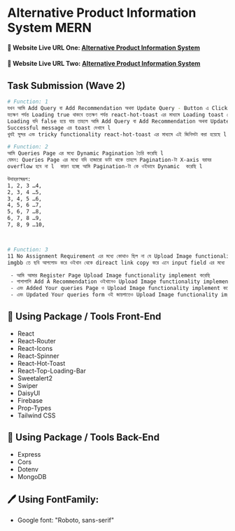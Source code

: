 # Alternative Product Information System MERN

#### 🔗 Website Live URL One: [Alternative Product Information System](https://alternative-product-info-b80e6.web.app/)

#### 🔗 Website Live URL Two: [Alternative Product Information System](https://alternative-product-info-b80e6.firebaseapp.com/)

## Task Submission (Wave 2)

```bash
# Function: 1
যখন আমি Add Query বা Add Recommendation অথবা Update Query - Button এ Click করার পর
যতক্ষণ পর্যন্ত Loading true থাকবে ততক্ষণ পর্যন্ত react-hot-toast এর মাধ্যমে Loading toast দেখাবে l
Loading যদি false হয়ে যায় তাহলে আমি Add Query বা Add Recommendation অথবা Update Query
Successful message এর toast দেখাবে l
খুবই সুন্দর এবং tricky functionality react-hot-toast এর মাধ্যমে এই জিনিসটা করা হয়েছে l

# Function: 2
আমি Queries Page এর মধ্যে Dynamic Pagination তৈরি করেছি l
যেমন: Queries Page এর মধ্যে যদি হাজারো ডাটা থাকে তাহলে Pagination-টা X-axis বরাবর
overflow হবে না l  কারণ হচ্ছে আমি Pagination-টা কে ওইভাবে Dynamic  করেছি l

উদাহরণস্বরূপ:
1, 2, 3 …4,
2, 3, 4 …5,
3, 4, 5 …6,
4, 5, 6 …7,
5, 6, 7 …8,
6, 7, 8 …9,
7, 8, 9 …10,



# Function: 3
11 No Assignment Requirement এর মধ্যে কোথাও ছিল না যে Upload Image functionality system এর কথা,
imgbb তে ছবি আপলোড করে ওইখান থেকে direact link copy করে এনে input field এর মধ্যে বসাতে হতো l

 - আমি আমার Register Page Upload Image functionality implement করেছি
 - পাশাপাশি Add A Recommendation ওইখানেও Upload Image functionality implement করেছি
 - এবং Added Your queries Page ও Upload Image functionality implement করেছি
 - এবং Updated Your queries form ওই জায়গাতেও Upload Image functionality implement করেছি

```

## 🧰 Using Package / Tools Front-End

- React
- React-Router
- React-Icons
- React-Spinner
- React-Hot-Toast
- React-Top-Loading-Bar
- Sweetalert2
- Swiper
- DaisyUI
- Firebase
- Prop-Types
- Tailwind CSS

## 🧰 Using Package / Tools Back-End

- Express
- Cors
- Dotenv
- MongoDB

## 🖊️ Using FontFamily:

- Google font: "Roboto, sans-serif"
